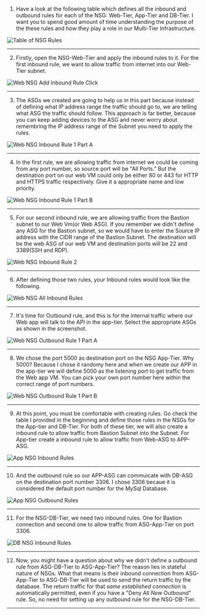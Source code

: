 1) Have a look at the following table which defines all the inbound and outbound rules for each of the NSG: Web-Tier, App-Tier and DB-Tier. I want you to spend good amount of time understanding the purpose of the these rules and how they play a role in our Multi-Tier Infrastructure. 

![Table of NSG Rules](./screenshots/4-Inbound-Outbound/1-table-of-nsg-rules.png)

---

2) Firstly, open the NSG-Web-Tier and apply the inbound rules to it. For the first inbound rule, we want to allow traffic from internet into our Web-Tier subnet.

![Web NSG Add Inbound Rule Click](./screenshots/4-Inbound-Outbound/2-web-nsg-add-click.png)

---

3) The ASGs we created are going to help us in this part because instead of defining what IP address range the traffic should go to, we are telling what ASG the traffic should follow. This approach is far better, because you can keep adding devices to the ASG and never worry about remembring the IP address range of the Subnet you need to apply the rules. 

![Web NSG Inbound Rule 1 Part A](./screenshots/4-Inbound-Outbound/3-web-nsg-rule-1a.png)

---

4) In the first rule, we are allowing traffic from internet we could be coming from any port number, so source port will be "All Ports." But the destination port on our web VM could only be either 80 or 443 for HTTP and HTTPS traffic respectively. Give it a appropriate name and low priority.

![Web NSG Inbound Rule 1 Part B](./screenshots/4-Inbound-Outbound/4-web-nsg-rule-1b.png)

---

5) For our second inbound rule, we are allowing traffic from the Bastion subnet to our Web Vm(or Web ASG). If you remember we didn't define any ASG for the Bastion subnet, so we would have to enter the Source IP address with the CIDR range of the Bastion Subnet. The destination will be the web ASG of our web VM and destination ports will be 22 and 3389(SSH and RDP).

![Web NSG Inbound Rule 2](./screenshots/4-Inbound-Outbound/5-web-nsg-rule-2.png)

---

6) After defining those two rules, your Inbound rules would look like the following.

![Web NSG All Inbound Rules](./screenshots/4-Inbound-Outbound/6-web-nsg-all-inbound.png)

---

7) It's time for Outbound rule, and this is for the internal traffic where our Web app will talk to the API in the app-tier. Select the appropriate ASGs as shown in the screenshot.

![Web NSG Outbound Rule 1 Part A](./screenshots/4-Inbound-Outbound/7-web-nsg-out-rule-1a.png)

---

8) We chose the port 5000 as destination port on the NSG App-Tier. Why 5000? Because I chose it randomy here and when we create our APP in the app-tier we will define 5000 as the listening port to get traffic from the Web app VM. You can pick your own port number here within the correct range of port numbers. 

![Web NSG Outbound Rule 1 Part B](./screenshots/4-Inbound-Outbound/8-web-nsg-rule-1b.png)

---

9) At this point, you must be comfortable with creating rules. Go check the table I provided in the beginning and define those rules in the NSGs for the App-tier and DB-Tier. For both of these tier, we will also create a inbound rule to allow traffic from Bastion Subnet into the Subnet. For App-tier create a inbound rule to allow traffic from Web-ASG to APP-ASG.

![App NSG Inbound Rules](./screenshots/4-Inbound-Outbound/9-app-nsg-inbound-rules.png)

---

10) And the outbound rule so our APP-ASG can commuicate with DB-ASG on the destination port number 3306. I chose 3306 becaue it is considered the default port number for the MySql Database.

![App NSG Outbound Rules](./screenshots/4-Inbound-Outbound/10-app-nsg-outbound-rules.png)

---

11) For the NSG-DB-Tier, we need two inbound rules. One for Bastion connection and second one to allow traffic from ASG-App-Tier on port 3306. 

![DB NSG Inbound Rules](./screenshots/4-Inbound-Outbound/11-nsg-db-inbound-rules.png)

---

12) Now, you might have a question about why we didn't define a outbound rule from ASG-DB-Tier to ASG-App-Tier? The reason lies in stateful nature of NSGs. What that means is their inbound connection from ASG-App-Tier to ASG-DB-Tier will be used to send the return traffic by the database. The return traffic for that _same established connection_ is automatically permitted, even if you have a "Deny All _New_ Outbound" rule. So, no need for setting up any outbound rule for the NSG-DB-Tier.

---
